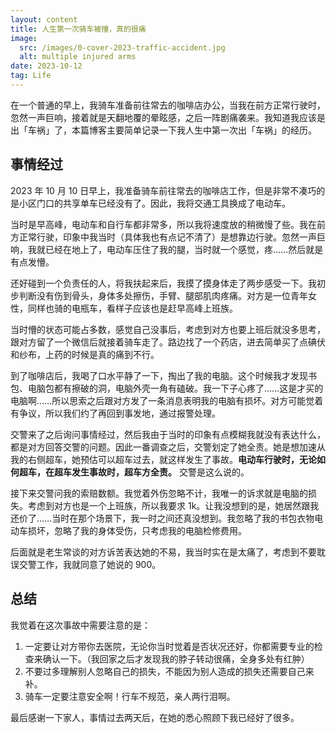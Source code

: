 ```yaml
---
layout: content
title: 人生第一次骑车被撞，真的很痛
image:
  src: /images/0-cover-2023-traffic-accident.jpg
  alt: multiple injured arms
date: 2023-10-12
tag: Life
---
```


在一个普通的早上，我骑车准备前往常去的咖啡店办公，当我在前方正常行驶时，忽然一声巨响，接着就是天翻地覆的晕眩感，之后一阵剧痛袭来。我知道我应该是出「车祸」了，本篇博客主要简单记录一下我人生中第一次出「车祸」的经历。

## 事情经过

2023 年 10 月 10 日早上，我准备骑车前往常去的咖啡店工作，但是非常不凑巧的是小区门口的共享单车已经没有了。因此，我将交通工具换成了电动车。

当时是早高峰，电动车和自行车都非常多，所以我将速度放的稍微慢了些。我在前方正常行驶，印象中我当时（具体我也有点记不清了）是想靠边行驶。忽然一声巨响，我就已经在地上了，电动车压住了我的腿，当时就一个感觉，疼……然后就是有点发懵。

还好碰到一个负责任的人，将我扶起来后，我摸了摸身体走了两步感受一下。我初步判断没有伤到骨头，身体多处擦伤，手臂、腿部肌肉疼痛。对方是一位青年女性，同样也骑的电瓶车，看样子应该也是赶早高峰上班族。

当时懵的状态可能占多数，感觉自己没事后，考虑到对方也要上班后就没多思考，跟对方留了一个微信后就接着骑车走了。路边找了一个药店，进去简单买了点碘伏和纱布，上药的时候是真的痛到不行。

到了咖啡店后，我喝了口水平静了一下，掏出了我的电脑。这个时候我才发现书包、电脑包都有擦破的洞，电脑外壳一角有磕破。我一下子心疼了……这是才买的电脑啊……所以思索之后跟对方发了一条消息表明我的电脑有损坏。对方可能觉着有争议，所以我们约了再回到事发地，通过报警处理。

交警来了之后询问事情经过，然后我由于当时的印象有点模糊我就没有表达什么，都是对方回答交警的问题。因此一番调查之后，交警划定了她全责。她是想加速从我的右侧超车，她预估可以超车过去，就这样发生了事故。**电动车行驶时，无论如何超车，在超车发生事故时，超车方全责。** 交警是这么说的。

接下来交警问我的索赔数额。我觉着外伤忽略不计，我唯一的诉求就是电脑的损失。考虑到对方也是一个上班族，所以我要求 1k。让我没想到的是，她居然跟我还价了……当时在那个场景下，我一时之间还真没想到。我忽略了我的书包衣物电动车损坏，忽略了我的身体受伤，只考虑我的电脑检修费用。

后面就是老生常谈的对方诉苦表达她的不易，我当时实在是太痛了，考虑到不要耽误交警工作，我就同意了她说的 900。

## 总结

我觉着在这次事故中需要注意的是：

1. 一定要让对方带你去医院，无论你当时觉着是否状况还好，你都需要专业的检查来确认一下。（我回家之后才发现我的脖子转动很痛，全身多处有红肿）
2. 不要过多理解别人忽略自己的损失，不能因为别人造成的损失还需要自己来补。
3. 骑车一定要注意安全啊！行车不规范，亲人两行泪啊。

最后感谢一下家人，事情过去两天后，在她的悉心照顾下我已经好了很多。
